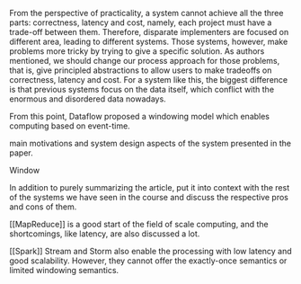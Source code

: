 
From the perspective of practicality, a system cannot achieve all the three parts: correctness, latency and cost, namely, each project must have a trade-off between them. Therefore, disparate implementers are focused on different area, leading to different systems. Those systems, however, make problems more tricky by trying to give a specific solution. As authors mentioned, we should change our process approach for those problems, that is, give principled abstractions to allow users to make tradeoffs on correctness, latency and cost. For a system like this, the biggest difference is that previous systems focus on the data itself, which conflict with the enormous and disordered data nowadays.

From this point, Dataflow proposed a windowing model which enables computing based on event-time.


main motivations and system design aspects of the system presented in the paper.  


Window


  

In addition to purely summarizing the article, put it into context with the rest of the systems we have seen in the course and discuss the respective pros and cons of them.


[[MapReduce]] is a good start of the field of scale computing, and the shortcomings, like latency, are also discussed a lot.

[[Spark]] Stream and Storm also enable the processing with low latency and good scalability. However, they cannot offer the exactly-once semantics or limited windowing semantics. 